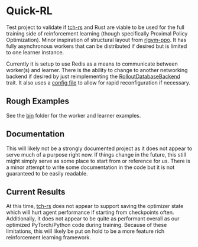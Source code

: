 # Quick-RL
Test project to validate if [tch-rs](https://github.com/LaurentMazare/tch-rs) and Rust are viable to be used for the full training side of reinforcement learning (though specifically Proximal Policy Optimization). Minor inspiration of structural layout from [rlgym-ppo](https://github.com/AechPro/rlgym-ppo). It has fully asynchronous workers that can be distributed if desired but is limited to one learner instance. 

Currently it is setup to use Redis as a means to communicate between worker(s) and learner. There is the ability to change to another networking backend if desired by just reimplementing the [RolloutDatabaseBackend](https://github.com/JeffA233/Quick-RL/blob/master/src/algorithms/common_utils/rollout_buffer/rollout_buffer_utils.rs#L49) trait. It also uses a [config file](https://github.com/JeffA233/Quick-RL/blob/master/src/config.json) to allow for rapid reconfiguration if necessary.

## Rough Examples
See the [bin](https://github.com/JeffA233/Quick-RL/tree/master/src/bin) folder for the worker and learner examples.

## Documentation
This will likely not be a strongly documented project as it does not appear to serve much of a purpose right now. If things change in the future, this still might simply serve as some place to start from or reference for us. There is a minor attempt to write some documentation in the code but it is not guaranteed to be easily readable.

## Current Results
At this time, [tch-rs](https://github.com/LaurentMazare/tch-rs) does not appear to support saving the optimizer state which will hurt agent performance if starting from checkpoints often. Additionally, it does not appear to be quite as performant overall as our optimized PyTorch/Python code during training. Because of these limitations, this will likely be put on hold to be a more feature rich reinforcement learning framework.
